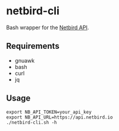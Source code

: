 # netbird-cli

Bash wrapper for the [Netbird API](https://docs.netbird.io/api/introduction).

## Requirements

- gnuawk
- bash
- curl
- jq

## Usage

```shell
export NB_API_TOKEN=your_api_key
export NB_API_URL=https://api.netbird.io
./netbird-cli.sh -h
```
